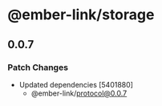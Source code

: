 # @ember-link/storage

## 0.0.7

### Patch Changes

- Updated dependencies [5401880]
  - @ember-link/protocol@0.0.7
